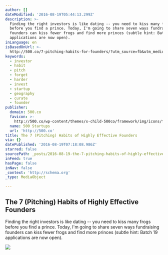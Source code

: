 ```yaml
---
author: []
dateModified: '2016-08-19T05:44:13.299Z'
description: >-
  Finding the right investors is like dating -- you need to kiss many frogs
  before you find a prince. Today, I'm going to share seven ways fundraising
  founders can kiss fewer frogs and find more princes (subtle hint: Batch 19
  applications are now open).
inLanguage: en
isBasedOnUrl: >-
  http://500.co/7-pitching-habits-for-founders/?utm_source=fb&utm_medium=7habits&utm_campaign=thurs
keywords:
  - investor
  - habit
  - pitch
  - forget
  - harder
  - invest
  - startup
  - geography
  - curate
  - founder
publisher:
  domain: 500.co
  favicon: >-
    http://500.co/wp-content/themes/x-child-500co/framework/img/icons/favicon.ico
  name: 500 Startups
  url: 'http://500.co'
title: The 7 (Pitching) Habits of Highly Effective Founders
via: {}
datePublished: '2016-08-19T07:18:08.986Z'
starred: false
sourcePath: _posts/2016-08-19-the-7-pitching-habits-of-highly-effective-founders.md
inFeed: true
hasPage: false
inNav: false
_context: 'http://schema.org'
_type: MediaObject

---
```

<article style=""><h1>The 7 (Pitching) Habits of Highly Effective Founders</h1><p>Finding the right investors is like dating -- you need to kiss many frogs before you find a prince. Today, I'm going to share seven ways fundraising founders can kiss fewer frogs and find more princes (subtle hint: Batch 19 applications are now open).</p><img src="http://500.co/wp-content/uploads/2016/08/flamingsoles.jpeg" /></article>